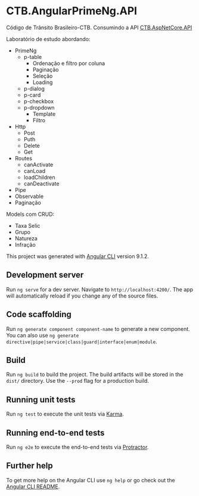 # CTB.AngularPrimeNg.API
Código de Trânsito Brasileiro-CTB. Consumindo a API [CTB.AspNetCore.API](https://github.com/volverinejr/CTB.AspNetCore.API "CTB.AspNetCore.API")

Laboratório de estudo abordando:
- PrimeNg
	- p-table
		- Ordenação e filtro por coluna
		- Paginação
		- Seleção
		- Loading
	- p-dialog
	- p-card
	- p-checkbox
	- p-dropdown
		- Template
		- Filtro
- Http
	- Post
	- Puth
	- Delete
	- Get
- Routes
	- canActivate
	- canLoad
	- loadChildren
	- canDeactivate
- Pipe
- Observable
- Paginação


Models com CRUD:
- Taxa Selic
- Grupo
- Natureza
- Infração




This project was generated with [Angular CLI](https://github.com/angular/angular-cli) version 9.1.2.

## Development server

Run `ng serve` for a dev server. Navigate to `http://localhost:4200/`. The app will automatically reload if you change any of the source files.

## Code scaffolding

Run `ng generate component component-name` to generate a new component. You can also use `ng generate directive|pipe|service|class|guard|interface|enum|module`.

## Build

Run `ng build` to build the project. The build artifacts will be stored in the `dist/` directory. Use the `--prod` flag for a production build.

## Running unit tests

Run `ng test` to execute the unit tests via [Karma](https://karma-runner.github.io).

## Running end-to-end tests

Run `ng e2e` to execute the end-to-end tests via [Protractor](http://www.protractortest.org/).

## Further help

To get more help on the Angular CLI use `ng help` or go check out the [Angular CLI README](https://github.com/angular/angular-cli/blob/master/README.md).
